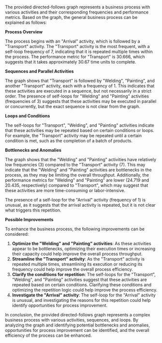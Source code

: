 The provided directed-follows graph represents a business process with various activities and their corresponding frequencies and performance metrics. Based on the graph, the general business process can be explained as follows:

**Process Overview**

The process begins with an "Arrival" activity, which is followed by a "Transport" activity. The "Transport" activity is the most frequent, with a self-loop frequency of 7, indicating that it is repeated multiple times within the process. The performance metric for "Transport" is 30.666, which suggests that it takes approximately 30.67 time units to complete.

**Sequences and Parallel Activities**

The graph shows that "Transport" is followed by "Welding", "Painting", and another "Transport" activity, each with a frequency of 1. This indicates that these activities are executed in a sequence, but not necessarily in a strict order. The presence of self-loops for "Welding" and "Painting" activities (frequencies of 3) suggests that these activities may be executed in parallel or concurrently, but the exact sequence is not clear from the graph.

**Loops and Conditions**

The self-loops for "Transport", "Welding", and "Painting" activities indicate that these activities may be repeated based on certain conditions or loops. For example, the "Transport" activity may be repeated until a certain condition is met, such as the completion of a batch of products.

**Bottlenecks and Anomalies**

The graph shows that the "Welding" and "Painting" activities have relatively low frequencies (3) compared to the "Transport" activity (7). This may indicate that the "Welding" and "Painting" activities are bottlenecks in the process, as they may be limiting the overall throughput. Additionally, the performance metrics for "Welding" and "Painting" are lower (24.719 and 20.435, respectively) compared to "Transport", which may suggest that these activities are more time-consuming or labor-intensive.

The presence of a self-loop for the "Arrival" activity (frequency of 1) is unusual, as it suggests that the arrival activity is repeated, but it is not clear what triggers this repetition.

**Possible Improvements**

To enhance the business process, the following improvements can be considered:

1. **Optimize the "Welding" and "Painting" activities**: As these activities appear to be bottlenecks, optimizing their execution times or increasing their capacity could help improve the overall process throughput.
2. **Streamline the "Transport" activity**: As the "Transport" activity is repeated multiple times, streamlining its execution or reducing its frequency could help improve the overall process efficiency.
3. **Clarify the conditions for repetition**: The self-loops for the "Transport", "Welding", and "Painting" activities suggest that these activities are repeated based on certain conditions. Clarifying these conditions and optimizing the repetition logic could help improve the process efficiency.
4. **Investigate the "Arrival" activity**: The self-loop for the "Arrival" activity is unusual, and investigating the reasons for this repetition could help identify opportunities for process improvement.

In conclusion, the provided directed-follows graph represents a complex business process with various activities, sequences, and loops. By analyzing the graph and identifying potential bottlenecks and anomalies, opportunities for process improvement can be identified, and the overall efficiency of the process can be enhanced.